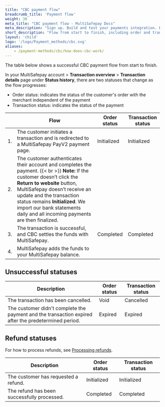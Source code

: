 ```yaml
---
title: "CBC payment flow"
breadcrumb_title: 'Payment flow'
weight: 30
meta_title: "CBC payment flow - MultiSafepay Docs"
meta_description: "Sign up. Build and test your payments integration. Explore our products and services. Use our API Reference, SDKs, and wrappers. Get support."
short_description: "Flow from start to finish, including order and transaction status changes"
layout: 'child'
logo: '/logo/Payment_methods/cbc.svg'
aliases: 
    - /payment-methods/cbc/how-does-cbc-work/
---
```


The table below shows a successful CBC payment flow from start to finish.  

In your MultiSafepay account > **Transaction overview** > **Transaction details** page under **Status history**, there are two statuses that change as the flow progresses: 

- Order status: indicates the status of the customer's order with the merchant independent of the payment
- Transaction status: indicates the status of the payment

|   | Flow | Order status | Transaction status |
|---|---|---|---|
| 1. | The customer initiates a transaction and is redirected to a MultiSafepay PayV2 payment page. | Initialized | Initialized |
| 2. | The customer authenticates their account and completes the payment. {{< br >}} **Note:** If the customer doesn’t click the **Return to website** button, MultiSafepay doesn’t receive an update and the transaction status remains **Initialized**. We import our bank statements daily and all incoming payments are then finalized. | | |
| 3. | The transaction is successful, and CBC settles the funds with MultiSafepay.  | Completed | Completed |
| 4. | MultiSafepay adds the funds to your MultiSafepay balance.| | |

## Unsuccessful statuses

| Description | Order status | Transaction status |
|---|---|---|
| The transaction has been cancelled. | Void   | Cancelled   |
| The customer didn't complete the payment and the transaction expired after the predetermined period. | Expired | Expired |

## Refund statuses

For how to process refunds, see [Processing refunds](/payment-methods/banks/cbc/user-guide/processing-refunds/).

| Description | Order status | Transaction status |
|---|---|---|
| The customer has requested a refund. | Initialized | Initialized |
| The refund has been successfully processed. | Completed | Completed |



